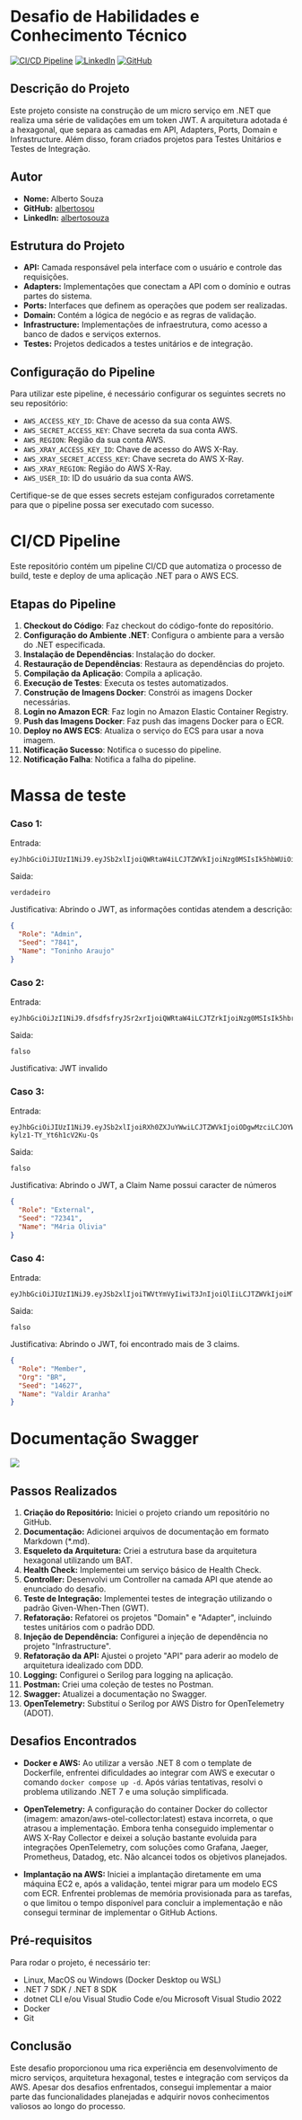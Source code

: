 # Desafio de Habilidades e Conhecimento Técnico

[![CI/CD Pipeline](https://github.com/albertosou/albertosou-2024-backend-challenge-application/actions/workflows/build-and-deploy.v1.yml/badge.svg)](https://github.com/albertosou/albertosou-2024-backend-challenge-application/actions/workflows/build-and-deploy.v1.yml) [![LinkedIn](https://img.shields.io/badge/LinkedIn-%230077B5.svg?logo=linkedin&logoColor=white)](https://linkedin.com/in/albertosouza) [![GitHub](https://img.shields.io/badge/github-%23121011.svg?logo=github&logoColor=white)](https://github.com/albertosou)

## Descrição do Projeto

Este projeto consiste na construção de um micro serviço em .NET que realiza uma série de validações em um token JWT. A arquitetura adotada é a hexagonal, que separa as camadas em API, Adapters, Ports, Domain e Infrastructure. Além disso, foram criados projetos para Testes Unitários e Testes de Integração.

## Autor

- **Nome:** Alberto Souza  
- **GitHub:** [albertosou](https://github.com/albertosou)
- **LinkedIn:** [albertosouza](https://www.linkedin.com/in/albertosouza/)

## Estrutura do Projeto

- **API:** Camada responsável pela interface com o usuário e controle das requisições.
- **Adapters:** Implementações que conectam a API com o domínio e outras partes do sistema.
- **Ports:** Interfaces que definem as operações que podem ser realizadas.
- **Domain:** Contém a lógica de negócio e as regras de validação.
- **Infrastructure:** Implementações de infraestrutura, como acesso a banco de dados e serviços externos.
- **Testes:** Projetos dedicados a testes unitários e de integração.

## Configuração do Pipeline

Para utilizar este pipeline, é necessário configurar os seguintes secrets no seu repositório:

- `AWS_ACCESS_KEY_ID`: Chave de acesso da sua conta AWS.
- `AWS_SECRET_ACCESS_KEY`: Chave secreta da sua conta AWS.
- `AWS_REGION`: Região da sua conta AWS.
- `AWS_XRAY_ACCESS_KEY_ID`: Chave de acesso do AWS X-Ray.
- `AWS_XRAY_SECRET_ACCESS_KEY`: Chave secreta do AWS X-Ray.
- `AWS_XRAY_REGION`: Região do AWS X-Ray.
- `AWS_USER_ID`: ID do usuário da sua conta AWS.

Certifique-se de que esses secrets estejam configurados corretamente para que o pipeline possa ser executado com sucesso.

# CI/CD Pipeline

Este repositório contém um pipeline CI/CD que automatiza o processo de build, teste e deploy de uma aplicação .NET para o AWS ECS.

## Etapas do Pipeline

1. **Checkout do Código**: Faz checkout do código-fonte do repositório.
2. **Configuração do Ambiente .NET**: Configura o ambiente para a versão do .NET especificada.
3. **Instalação de Dependências**: Instalação do docker.
4. **Restauração de Dependências**: Restaura as dependências do projeto.
5. **Compilação da Aplicação**: Compila a aplicação.
6. **Execução de Testes**: Executa os testes automatizados.
7. **Construção de Imagens Docker**: Constrói as imagens Docker necessárias.
8. **Login no Amazon ECR**: Faz login no Amazon Elastic Container Registry.
9. **Push das Imagens Docker**: Faz push das imagens Docker para o ECR.
10. **Deploy no AWS ECS**: Atualiza o serviço do ECS para usar a nova imagem.
11. **Notificação Sucesso**: Notifica o sucesso do pipeline.
12. **Notificação Falha**: Notifica a falha do pipeline.

# Massa de teste 

### Caso 1:
Entrada:
```
eyJhbGciOiJIUzI1NiJ9.eyJSb2xlIjoiQWRtaW4iLCJTZWVkIjoiNzg0MSIsIk5hbWUiOiJUb25pbmhvIEFyYXVqbyJ9.QY05sIjtrcJnP533kQNk8QXcaleJ1Q01jWY_ZzIZuAg
```
Saida:
```
verdadeiro
```
Justificativa:
Abrindo o JWT, as informações contidas atendem a descrição:
```json
{
  "Role": "Admin",
  "Seed": "7841",
  "Name": "Toninho Araujo"
}
```

### Caso 2:
Entrada:
```
eyJhbGciOiJzI1NiJ9.dfsdfsfryJSr2xrIjoiQWRtaW4iLCJTZrkIjoiNzg0MSIsIk5hbrUiOiJUb25pbmhvIEFyYXVqbyJ9.QY05fsdfsIjtrcJnP533kQNk8QXcaleJ1Q01jWY_ZzIZuAg
```
Saida:
```
falso
```
Justificativa:
JWT invalido

### Caso 3:
Entrada:
```
eyJhbGciOiJIUzI1NiJ9.eyJSb2xlIjoiRXh0ZXJuYWwiLCJTZWVkIjoiODgwMzciLCJOYW1lIjoiTTRyaWEgT2xpdmlhIn0.6YD73XWZYQSSMDf6H0i3-kylz1-TY_Yt6h1cV2Ku-Qs
```
Saida:
```
falso
```
Justificativa:
Abrindo o JWT, a Claim Name possui caracter de números
```json
{
  "Role": "External",
  "Seed": "72341",
  "Name": "M4ria Olivia"
}
```

### Caso 4:
Entrada:
```
eyJhbGciOiJIUzI1NiJ9.eyJSb2xlIjoiTWVtYmVyIiwiT3JnIjoiQlIiLCJTZWVkIjoiMTQ2MjciLCJOYW1lIjoiVmFsZGlyIEFyYW5oYSJ9.cmrXV_Flm5mfdpfNUVopY_I2zeJUy4EZ4i3Fea98zvY
```
Saida:
```
falso
```
Justificativa:
Abrindo o JWT, foi encontrado mais de 3 claims.
```json
{
  "Role": "Member",
  "Org": "BR",
  "Seed": "14627",
  "Name": "Valdir Aranha"
}
```
# Documentação Swagger

<img src="doc/img/swagger.png">

## Passos Realizados

1. **Criação do Repositório:** Iniciei o projeto criando um repositório no GitHub.
2. **Documentação:** Adicionei arquivos de documentação em formato Markdown (*.md).
3. **Esqueleto da Arquitetura:** Criei a estrutura base da arquitetura hexagonal utilizando um BAT.
4. **Health Check:** Implementei um serviço básico de Health Check.
5. **Controller:** Desenvolvi um Controller na camada API que atende ao enunciado do desafio.
6. **Teste de Integração:** Implementei testes de integração utilizando o padrão Given-When-Then (GWT).
7. **Refatoração:** Refatorei os projetos "Domain" e "Adapter", incluindo testes unitários com o padrão DDD.
8. **Injeção de Dependência:** Configurei a injeção de dependência no projeto "Infrastructure".
9. **Refatoração da API:** Ajustei o projeto "API" para aderir ao modelo de arquitetura idealizado com DDD.
10. **Logging:** Configurei o Serilog para logging na aplicação.
11. **Postman:** Criei uma coleção de testes no Postman.
12. **Swagger:** Atualizei a documentação no Swagger.
13. **OpenTelemetry:** Substituí o Serilog por AWS Distro for OpenTelemetry (ADOT).

## Desafios Encontrados

- **Docker e AWS:** Ao utilizar a versão .NET 8 com o template de Dockerfile, enfrentei dificuldades ao integrar com AWS e executar o comando `docker compose up -d`. Após várias tentativas, resolvi o problema utilizando .NET 7 e uma solução simplificada.
  
- **OpenTelemetry:** A configuração do container Docker do collector (imagem: amazon/aws-otel-collector:latest) estava incorreta, o que atrasou a implementação. Embora tenha conseguido implementar o AWS X-Ray Collector e deixei a solução bastante evoluida para integrações OpenTelemetry, com soluções como Grafana, Jaeger, Prometheus, Datadog, etc. Não alcancei todos os objetivos planejados.

- **Implantação na AWS:** Iniciei a implantação diretamente em uma máquina EC2 e, após a validação, tentei migrar para um modelo ECS com ECR. Enfrentei problemas de memória provisionada para as tarefas, o que limitou o tempo disponível para concluir a implementação e não consegui terminar de implementar o GitHub Actions.

## Pré-requisitos

Para rodar o projeto, é necessário ter:

- Linux, MacOS ou Windows (Docker Desktop ou WSL)
- .NET 7 SDK / .NET 8 SDK
- dotnet CLI e/ou Visual Studio Code e/ou Microsoft Visual Studio 2022
- Docker
- Git

## Conclusão

Este desafio proporcionou uma rica experiência em desenvolvimento de micro serviços, arquitetura hexagonal, testes e integração com serviços da AWS. Apesar dos desafios enfrentados, consegui implementar a maior parte das funcionalidades planejadas e adquirir novos conhecimentos valiosos ao longo do processo.
